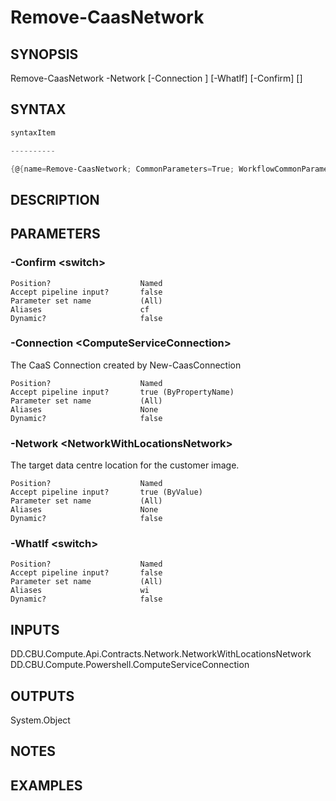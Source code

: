 ﻿Remove-CaasNetwork
===================

## SYNOPSIS

Remove-CaasNetwork -Network <NetworkWithLocationsNetwork> [-Connection <ComputeServiceConnection>] [-WhatIf] [-Confirm] [<CommonParameters>]


## SYNTAX
```powershell
syntaxItem                                                                                                    

----------                                                                                                    

{@{name=Remove-CaasNetwork; CommonParameters=True; WorkflowCommonParameters=False; parameter=System.Object[]}}
```

## DESCRIPTION


## PARAMETERS
### -Confirm &lt;switch&gt;

```
Position?                    Named
Accept pipeline input?       false
Parameter set name           (All)
Aliases                      cf
Dynamic?                     false
```
 
### -Connection &lt;ComputeServiceConnection&gt;
The CaaS Connection created by New-CaasConnection
```
Position?                    Named
Accept pipeline input?       true (ByPropertyName)
Parameter set name           (All)
Aliases                      None
Dynamic?                     false
```
 
### -Network &lt;NetworkWithLocationsNetwork&gt;
The target data centre location for the customer image.
```
Position?                    Named
Accept pipeline input?       true (ByValue)
Parameter set name           (All)
Aliases                      None
Dynamic?                     false
```
 
### -WhatIf &lt;switch&gt;

```
Position?                    Named
Accept pipeline input?       false
Parameter set name           (All)
Aliases                      wi
Dynamic?                     false
```

## INPUTS
DD.CBU.Compute.Api.Contracts.Network.NetworkWithLocationsNetwork
DD.CBU.Compute.Powershell.ComputeServiceConnection


## OUTPUTS
System.Object

## NOTES


## EXAMPLES
